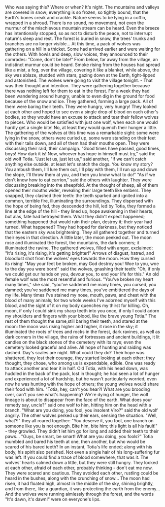 Who was saying this? Where or when? It's night. The mountains and valleys are covered in snow; everything is so frozen, so tightly bound, that the Earth's bones creak and crackle. Nature seems to be lying in a coffin, wrapped in a shroud. There is no sound, no movement, not even the murmur of the mischievous mountain stream can be heard. Even the breeze has intentionally stopped, so as not to disturb the peace, not to interrupt nature's sleep and rest. The forest is buried in snow, the trees' trunks and branches are no longer visible... At this time, a pack of wolves was gathering on a hill in a thicket. Some had arrived earlier and were waiting for the others. With howls and deep, slow voices, they announced to their comrades: "Come, don't be late!"
From below, far away from the village, an indistinct murmur could be heard. Smoke rising from the houses had spread like a mist, a fog, over the village, covering it like a blanket, while above, the sky was ablaze, studded with stars, gazing down at the Earth, tight-lipped and astonished.
The wolves were going to visit the village tonight. - That was their thought and intention. They were gathering together because there was nothing left for them to eat in the forest. For a week they had been wandering around hungry, unable to even dig in the ground for food because of the snow and ice. They gathered, forming a large pack. All of them were baring their teeth. They were hungry, very hungry! They looked at each other and hoped to see even a single drop of blood on each other's bodies, so they would have an excuse to attack and tear their fellow wolves to pieces. Who would be satisfied with just one wolf, when each one would hardly get a single bite! No, at least they would quench their hunger a little.
The gathering of the wolves at this time was a remarkable sight: some were lying in the snow, others were curled up, some were standing on their feet with their tails down, and all of them had their mouths open. They were discussing their raid, their campaign.
"Good times have passed, good times, boys! How dark it is! Now, whoever has hope in himself must try," said the old wolf Totia.
"Just let us, just let us," said another, "if we can't catch anything else outside, at least let's snatch the dogs. You know my story? You ambush them, I'll lure them out, I'll play with them, I'll run up and down the slope, I'll throw them at you, and then you know what to do!"
"As if we don't know how to eat carrion," said the others with laughter. They were discussing breaking into the sheepfold. At the thought of sheep, all of them opened their mouths wider, revealing their large teeth like embers. They snapped, they clashed their teeth: the teeth sparked and ignited into a common, terrible fire, illuminating the surroundings.
They dispersed with the hope of being fed, they descended the hill, led by Totia, they formed a line at the edge of the hill - they lined up, hope awakening in their hearts, but alas, fate had betrayed them. What they didn't expect happened; something happened that would ruin their plan, destroy it; their year had turned. What happened? They had hoped for darkness, but they noticed that the eastern sky was brightening. They all gathered together and turned their eyes in that direction. A little later, the moon peeked out. The moon rose and illuminated the forest, the mountains, the dark corners; it illuminated the ravine. The gathered wolves, filled with anger, exclaimed: "It's rising, it's rising, it's getting brighter!" Arrows of disgust, hatred, and bloodlust shot from the wolves' eyes towards the moon. How they cursed its rising!
"May your feet be broken, may God destroy you! Woe to you, woe to the day you were born!" said the wolves, gnashing their teeth: "Oh, if only we could get our hands on you, devour you, to end your life for this." An old female wolf was the most resentful and furious.
"You've broken my heart many times," she said, "you've saddened me many times, you cursed, you damned; you've saddened me many times, you've embittered the days of my life. Many times I've stained my nose, mouth, paws, and chest with the blood of many animals; for two whole weeks I've adorned myself with this blood, and the sight of it on my body quenches my thirst for killing. Oh, moon, if only I could sink my sharp teeth into you once, if only I could adorn my shoulders and fingers with your blood, like the brave young Totia."
The rest of them thought the same,still baring their teeth, and stared at the moon: the moon was rising higher and higher, it rose in the sky; it illuminated the roots of trees and rocks in the forest, dark ravines, as well as dark corners in the village, the ruins of fortresses and ancient buildings, it lit candles on the black stones of the cemetery with its rays; even the cemetery looked graceful and alive. All hope of hunting and raiding was dashed. Day's scales are night. What could they do? Their hope was shattered, they lost their courage, they started looking at each other; they thought, they chose, who among us is expendable, edible. One was ready to attack another and tear it in half.
Old Totia, with his head down, was huddled in the back of the pack, lost in thought; he had seen a lot of hunger and experienced a lot of hardship, but he wasn't particularly worried, even now he was hunting with the hope of others; the young wolves would share their food with him.
"Totia, hey, can't you hear?! What are you brooding over, can't you see what's happening? We're dying of hunger, the wolf lineage is about to disappear from the face of the earth. What does your remedy say, uncle?" said one wolf to him, hitting him on the head with a branch.
"What are you doing, you fool, you insolent Viro?" said the old wolf angrily. The other wolves perked up their ears, sensing the situation.
"Well, what?!" they all roared together: "You deserve it, you fool, one branch on someone like you is not enough. Bite him, bite him; this light is all his fault!" - they growled. They didn't let him go for long and added their teeth to their paws...
"Guys, be smart, be smart! What are you doing, you fools?" Totia mumbled and bared his teeth at one, then another, but who would be scared of his bared teeth? In an instant, Totia's life ended; along with his body, his spirit also perished. Not even a single hair of his long-suffering fur was left. If you could find a trace of blood somewhere, that was it. The wolves' hearts calmed down a little, but they were still hungry. They looked at each other, afraid of each other, probably thinking - don't eat me now. They were scared and cautious. They avoided each other, rustling could be heard in the bushes, along with the crunching of snow... The moon had risen, it had floated high, almost in the middle of the sky, shining brightly, and from there, like a guardian, it was protecting the earth from the enemy... And the wolves were running aimlessly through the forest, and the words "It's dawn, it's dawn!" were on everyone's lips.